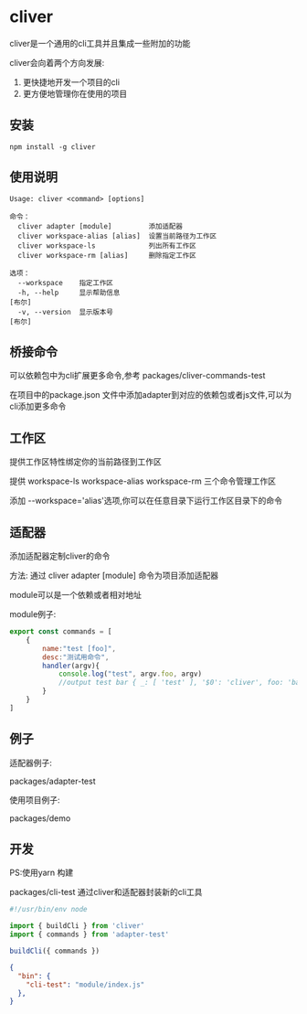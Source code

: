 # cliver

cliver是一个通用的cli工具并且集成一些附加的功能

cliver会向着两个方向发展:

1. 更快捷地开发一个项目的cli
2. 更方便地管理你在使用的项目

## 安装

```
npm install -g cliver
```

## 使用说明

```
Usage: cliver <command> [options]

命令：
  cliver adapter [module]         添加适配器
  cliver workspace-alias [alias]  设置当前路径为工作区
  cliver workspace-ls             列出所有工作区
  cliver workspace-rm [alias]     删除指定工作区

选项：
  --workspace    指定工作区
  -h, --help     显示帮助信息                                                   [布尔]
  -v, --version  显示版本号                                                     [布尔]
```

## 桥接命令

可以依赖包中为cli扩展更多命令,参考 packages/cliver-commands-test

在项目中的package.json 文件中添加adapter到对应的依赖包或者js文件,可以为cli添加更多命令

## 工作区

提供工作区特性绑定你的当前路径到工作区

提供 workspace-ls workspace-alias workspace-rm 三个命令管理工作区

添加 --workspace='alias'选项,你可以在任意目录下运行工作区目录下的命令

## 适配器

添加适配器定制cliver的命令

方法:
通过 cliver adapter [module] 命令为项目添加适配器

module可以是一个依赖或者相对地址

module例子:

```javascript
export const commands = [
    {
        name:"test [foo]",
        desc:"测试用命令",
        handler(argv){
            console.log("test", argv.foo, argv)
            //output test bar { _: [ 'test' ], '$0': 'cliver', foo: 'bar' }
        }
    }
]
```

## 例子

适配器例子:

packages/adapter-test

使用项目例子:

packages/demo

## 开发

PS:使用yarn 构建

packages/cli-test 通过cliver和适配器封装新的cli工具 

```javascript
#!/usr/bin/env node

import { buildCli } from 'cliver'
import { commands } from 'adapter-test'

buildCli({ commands })
```

```json
{
  "bin": {
    "cli-test": "module/index.js"
  },
}

```
